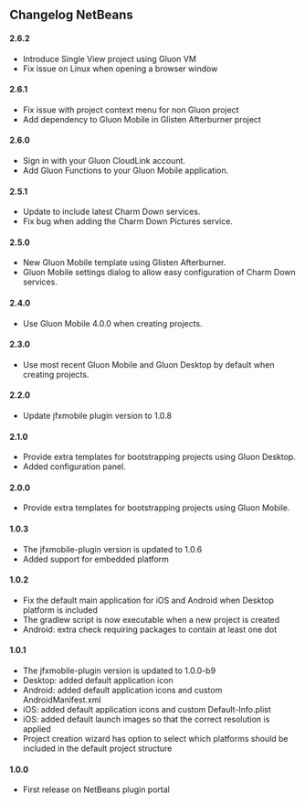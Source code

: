 ## Changelog NetBeans

#### 2.6.2

* Introduce Single View project using Gluon VM
* Fix issue on Linux when opening a browser window

#### 2.6.1

* Fix issue with project context menu for non Gluon project
* Add dependency to Gluon Mobile in Glisten Afterburner project

#### 2.6.0

* Sign in with your Gluon CloudLink account.
* Add Gluon Functions to your Gluon Mobile application.

#### 2.5.1

* Update to include latest Charm Down services.
* Fix bug when adding the Charm Down Pictures service.

#### 2.5.0

* New Gluon Mobile template using Glisten Afterburner.
* Gluon Mobile settings dialog to allow easy configuration of Charm Down services.

#### 2.4.0

* Use Gluon Mobile 4.0.0 when creating projects.

#### 2.3.0

* Use most recent Gluon Mobile and Gluon Desktop by default when creating projects.

#### 2.2.0

* Update jfxmobile plugin version to 1.0.8

#### 2.1.0

* Provide extra templates for bootstrapping projects using Gluon Desktop.
* Added configuration panel.

#### 2.0.0

* Provide extra templates for bootstrapping projects using Gluon Mobile.

#### 1.0.3

* The jfxmobile-plugin version is updated to 1.0.6
* Added support for embedded platform

#### 1.0.2

* Fix the default main application for iOS and Android when Desktop platform is included
* The gradlew script is now executable when a new project is created
* Android: extra check requiring packages to contain at least one dot

#### 1.0.1

* The jfxmobile-plugin version is updated to 1.0.0-b9
* Desktop: added default application icon
* Android: added default application icons and custom AndroidManifest.xml
* iOS: added default application icons and custom Default-Info.plist
* iOS: added default launch images so that the correct resolution is applied
* Project creation wizard has option to select which platforms should be included in the default project structure

#### 1.0.0

* First release on NetBeans plugin portal

